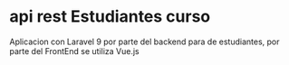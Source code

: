 # api rest Estudiantes curso
Aplicacion con Laravel 9 por parte del backend para de estudiantes, por parte del FrontEnd se utiliza Vue.js
